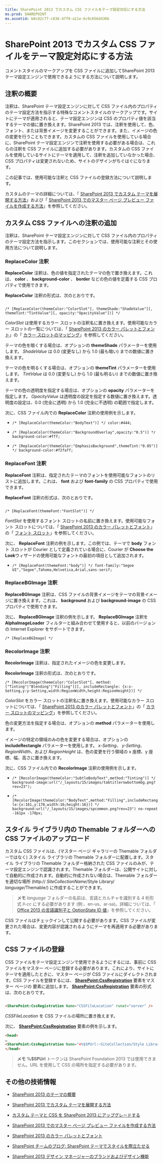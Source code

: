 ```yaml
---
title: SharePoint 2013 でカスタム CSS ファイルをテーマ設定対応にする方法
ms.prod: SHAREPOINT
ms.assetid: b8c82c77-c836-47f9-a11e-6c9c656d436b
---
```



# SharePoint 2013 でカスタム CSS ファイルをテーマ設定対応にする方法
コメントスタイルのマークアップを CSS ファイルに追加してSharePoint 2013 テーマ設定エンジンで使用できるようにする方法について説明します。
## 注釈の概要
<a name="Intro"> </a>

注釈は、SharePoint テーマ設定エンジンに対して CSS ファイル内のプロパティのテーマ設定方法を指示する特殊なコメントスタイルのマークアップです。サイトにテーマが適用されると、テーマ設定エンジンは CSS のプロパティ値を該当するテーマの値に置き換えます。SharePoint 2013 では、注釈を使用して、色、フォント、または背景イメージを変更することができます。また、イメージの色の変更を行うこともできます。カスタムの CSS ファイルを使用している場合に、SharePoint テーマ設定エンジンで注釈を使用する必要がある場合は、これらの注釈を CSS ファイルに追加する必要があります。カスタムの CSS ファイルを使用しているサイトにテーマを適用して、注釈を追加していなかった場合、CSS プロパティは変更されないため、サイトのデザインがちぐはぐになります。
  
    
    
この記事では、使用可能な注釈と CSS ファイルの登録方法について説明します。
  
    
    
カスタムのテーマの詳細については、「 [SharePoint 2013 でカスタム テーマを展開する方法](how-to-deploy-a-custom-theme-in-sharepoint-2013.md)」および「 [SharePoint 2013 でのマスター ページ プレビュー ファイルを作成する方法](how-to-create-a-master-page-preview-file-in-sharepoint-2013.md)」を参照してください。
  
    
    

## カスタム CSS ファイルへの注釈の追加
<a name="annotations"> </a>

注釈は、SharePoint テーマ設定エンジンに対して CSS ファイル内のプロパティのテーマ設定方法を指示します。このセクションでは、使用可能な注釈とその使用方法について説明します。
  
    
    

### ReplaceColor 注釈
<a name="replaceColor"> </a>

 **ReplaceColor** 注釈は、色の値を指定されたテーマの色で置き換えます。これは、 **color** 、 **background-color** 、 **border** などの色の値を定義する CSS プロパティで使用できます。
  
    
    
 **ReplaceColor** 注釈の形式は、次のとおりです。
  
    
    



```

/* [ReplaceColor(themeColor:"ColorSlot"[, themeShade:"ShadeValue"][, themeTint:"TintValue"][, opacity:"OpacityValue"])] */

```

 _ColorSlot_ は使用するカラー スロットの注釈名に置き換えます。使用可能なカラー スロットの一覧については、「 [SharePoint 2013 のカラー パレットとフォント](color-palettes-and-fonts-in-sharepoint-2013.md)」の「 [カラー スロットのマッピング](color-palettes-and-fonts-in-sharepoint-2013.md#colorSlots)」を参照してください。
  
    
    
テーマの色を暗くする場合は、オプションの **themeShade** パラメーターを使用します。 _ShadeValue_ は 0.0 (変更なし) から 1.0 (最も暗い) までの数値に置き換えます。
  
    
    
テーマの色を明るくする場合は、オプションの **themeTint** パラメーターを使用します。 _TintValue_ は 0.0 (変更なし) から 1.0 (最も明るい) までの数値に置き換えます。
  
    
    
テーマの色の透明度を指定する場合は、オプションの **opacity** パラメーターを指定します。 _OpacityValue_ は透明度の設定を指定する数値に置き換えます。透明度の設定は、0.0 (完全に透明) から 1.0 (完全に不透明) の範囲で指定します。
  
    
    
次に、CSS ファイル内での **ReplaceColor** 注釈の使用例を示します。
  
    
    

-  `/* [ReplaceColor(themeColor:"BodyText")] */ color:#444;`
    
  
-  `/* [ReplaceColor(themeColor:"BackgroundOverlay",opacity:"0.5")] */ background-color:#fff;`
    
  
-  `/* [ReplaceColor(themeColor:"EmphasisBackground",themeTint:"0.05")] */ background-color:#f2faff;`
    
  

### ReplaceFont 注釈
<a name="replaceFont"> </a>

 **ReplaceFont** 注釈は、指定されたテーマのフォントを使用可能なフォントのリストに追加します。これは、 **font** および **font-family** の CSS プロパティで使用できます。
  
    
    
 **ReplaceFont** 注釈の形式は、次のとおりです。
  
    
    



```

/* [ReplaceFont(themeFont:"FontSlot")] */
```

 _FontSlot_ を使用するフォント スロットの名前に置き換えます。使用可能なフォント スロットについては、「 [SharePoint 2013 のカラー パレットとフォント](color-palettes-and-fonts-in-sharepoint-2013.md)」の「 [フォント スロット](color-palettes-and-fonts-in-sharepoint-2013.md#fontSlot)」を参照してください。
  
    
    
次に、 **ReplaceFont** 注釈の例を示します。この例では、テーマで **body** フォント スロットが Courier として定義されている場合に、Courier が **Choose the Look**ウィザードの使用可能なフォントの最初の項目として追加されます。
  
    
    

-  `/* [ReplaceFont(themeFont:"body")] */ font-family:"Segoe UI","Segoe",Tahoma,Helvetica,Arial,sans-serif;`
    
  

### ReplaceBGImage 注釈
<a name="replaceBGimage"> </a>

 **ReplaceBGImage** 注釈は、CSS ファイルの背景イメージをテーマの背景イメージに置き換えます。これは、 **background** および **background-image** の CSS プロパティで使用できます。
  
    
    
次に、 **ReplaceBGImage** 注釈の例を示します。 **ReplaceBGImage** 注釈を **AlphaImageLoader** フィルターと組み合わせて使用すると、以前のバージョンの Internet Explorer をサポートできます。
  
    
    



```
/* [ReplaceBGImage] */
```


### RecolorImage 注釈
<a name="replaceBGimage"> </a>

 **RecolorImage** 注釈は、指定されたイメージの色を変更します。
  
    
    
 **RecolorImage** 注釈の形式は、次のとおりです。
  
    
    



```
/* [RecolorImage(themeColor:"ColorSlot"[, method:["Tinting"|"Blending"|"Filling"]][, includeRectangle: {x:x-Setting,y:y-Setting,width:RegionWidth,height:RegionHeight})] */

```

 _ColorSlot_ をカラー スロットの注釈名に置き換えます。使用可能なカラー スロットについては、「 [SharePoint 2013 のカラー パレットとフォント](color-palettes-and-fonts-in-sharepoint-2013.md)」の「 [カラー スロットのマッピング](color-palettes-and-fonts-in-sharepoint-2013.md#colorSlots)」を参照してください。
  
    
    
色の変更方法を指定する場合は、オプションの **method** パラメーターを使用します。
  
    
    
イメージの特定の領域のみの色を変更する場合は、オプションの **includeRectangle** パラメーターを使用します。 _x-Setting_、 _y-Setting_、 _RegionWidth_、および  _RegionHeight_ は、色の変更を行う領域の x 座標、y 座標、幅、高さに置き換えます。
  
    
    
次に、CSS ファイル内での **RecolorImage** 注釈の使用例を示します。
  
    
    

-  `/* [RecolorImage(themeColor:"SubtleBodyText",method:"Tinting")] */ background-image:url("/_layouts/15/images/tabtitlerowbottombg.png?rev=23");`
    
  
-  `/* [RecolorImage(themeColor:"BodyText",method:"Filling",includeRectangle:{x:161,y:178,width:16;height:16})] */ background:url("/_layouts/15/images/spcommon.png?rev=23") no-repeat -161px -178px;`
    
  

## スタイル ライブラリ内の Themable フォルダーへの CSS ファイルのアップロード
<a name="uploadCSS"> </a>

カスタム CSS ファイルは、(マスター ページ ギャラリーの Themable フォルダーではなく) スタイル ライブラリの Themable フォルダーに配置します。スタイル ライブラリの Themable フォルダー格納された CSS ファイルのみが、テーマ設定エンジンで認識されます。Themable フォルダーは、公開サイトに対して自動的に作成されます。自動的に作成されない場合は、Themable フォルダーを適切な場所 (http://  _SiteCollectionName_/Style Library/ _language_/Themable/) に作成することができます。
  
    
    

> **メモ**
>  _language_ フォルダーの名前は、言語とカルチャを識別する 4 桁形式 _ll-cc_ にする必要があります (例:、en-us、ar-sa)。詳細については、「 [Office 2013 の言語識別子と OptionState ID 値](http://technet.microsoft.com/ja-jp/library/cc179219.aspx)」を参照してください。 
  
    
    

CSS ファイルはチェックインして公開する必要があります。CSS ファイルが変更された場合は、変更内容が認識されるようにテーマを再適用する必要があります。
  
    
    

## CSS ファイルの登録
<a name="registerCSS"> </a>

CSS ファイルをテーマ設定エンジンで使用できるようにするには、事前に CSS ファイルをマスター ページに登録する必要があります。これにより、サイトにテーマを適用したときに、マスター ページが CSS ファイルにダイレクトされます。CSS ファイルを登録するには、 **<SharePoint:CssRegistration>** 要素をマスター ページの **<head>** 要素に追加します。 **<SharePoint:CssRegistration>** 要素の形式は、次のとおりです。
  
    
    

```HTML

<SharePoint:CssRegistration Name="CSSFileLocation" runat="server" />
```

 _CSSFileLocation_ を CSS ファイルの場所に置き換えます。
  
    
    
次に、 **<SharePoint:CssRegistration>** 要素の例を示します。
  
    
    



```HTML
<head>
…
<SharePoint:CssRegistration Name="<%$SPUrl:~SiteCollection/Style Library/~language/Themable/MyCustomFile.css%>" runat="server" />
</head>
```


> **メモ**
> **%$SPUrl** トークンは SharePoint Foundation 2013 では使用できません。URL を使用して CSS の場所を指定する必要があります。
  
    
    


## その他の技術情報
<a name="addresources"> </a>


-  [SharePoint 2013 のテーマの概要](themes-overview-for-sharepoint-2013.md)
    
  
-  [SharePoint 2013 でカスタム テーマを展開する方法](how-to-deploy-a-custom-theme-in-sharepoint-2013.md)
    
  
-  [カスタム テーマと CSS を SharePoint 2013 にアップグレードする](upgrade-custom-themes-and-css-to-sharepoint-2013.md)
    
  
-  [SharePoint 2013 でのマスター ページ プレビュー ファイルを作成する方法](how-to-create-a-master-page-preview-file-in-sharepoint-2013.md)
    
  
-  [SharePoint 2013 のカラー パレットとフォント](color-palettes-and-fonts-in-sharepoint-2013.md)
    
  
-  [SharePoint チームのブログ: SharePoint テーマでスタイルを際立たせる](http://blogs.office.com/b/sharepoint/archive/2012/10/29/show-off-your-style-with-sharepoint-theming.aspx)
    
  
-  [SharePoint 2013 デザイン マネージャーのブランドおよびデザイン機能](sharepoint-2013-design-manager-branding-and-design-capabilities.md)
    
  

